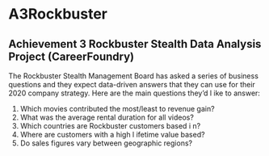 # A3Rockbuster
## Achievement 3 Rockbuster Stealth Data Analysis Project (CareerFoundry)
The Rockbuster Stealth Management Board has asked a series of business questions and they expect data-driven answers that they can use for their 2020 company strategy. Here are the main questions they’d l ike to answer:
  1. Which movies contributed the most/least to revenue gain?
  2. What was the average rental duration for all videos?
  3. Which countries are Rockbuster customers based i n?
  4. Where are customers with a high l ifetime value based?
  5. Do sales figures vary between geographic regions?
